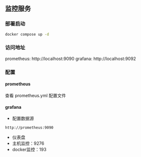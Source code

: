 ## 监控服务

### 部署启动

```bash
docker compose up -d
```

### 访问地址

prometheus: http://localhost:9090
grafana: http://localhost:9092

### 配置

#### prometheus

查看 prometheus.yml 配置文件

#### grafana

- 配置数据源

```
http://prometheus:9090
```

- 仪表盘
 - 主机监控：9276
 - docker监控：193


